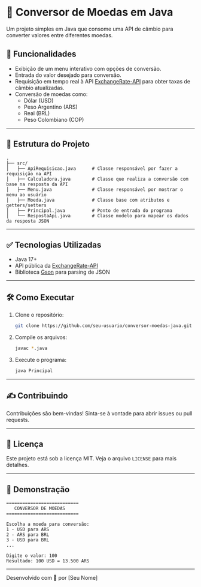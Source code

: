 # 💱 Conversor de Moedas em Java

Um projeto simples em Java que consome uma API de câmbio para converter valores entre diferentes moedas.

## 📌 Funcionalidades

- Exibição de um menu interativo com opções de conversão.
- Entrada do valor desejado para conversão.
- Requisição em tempo real à API [ExchangeRate-API](https://www.exchangerate-api.com/) para obter taxas de câmbio atualizadas.
- Conversão de moedas como: 
  - Dólar (USD)
  - Peso Argentino (ARS)
  - Real (BRL)
  - Peso Colombiano (COP)

---

## 📂 Estrutura do Projeto

```
.
├── src/
│   ├── ApiRequisicao.java      # Classe responsável por fazer a requisição na API
│   ├── Calculadora.java        # Classe que realiza a conversão com base na resposta da API
│   ├── Menu.java               # Classe responsável por mostrar o menu ao usuário
│   ├── Moeda.java              # Classe base com atributos e getters/setters
│   ├── Principal.java          # Ponto de entrada do programa
│   └── RespostaApi.java        # Classe modelo para mapear os dados da resposta JSON
```

---

## ✅ Tecnologias Utilizadas

- Java 17+
- API pública da [ExchangeRate-API](https://www.exchangerate-api.com/)
- Biblioteca [Gson](https://github.com/google/gson) para parsing de JSON

---

## 🛠️ Como Executar

1. Clone o repositório:
   ```bash
   git clone https://github.com/seu-usuario/conversor-moedas-java.git
   ```

2. Compile os arquivos:
   ```bash
   javac *.java
   ```

3. Execute o programa:
   ```bash
   java Principal
   ```

---

## ✍️ Contribuindo

Contribuições são bem-vindas! Sinta-se à vontade para abrir issues ou pull requests.

---

## 📃 Licença

Este projeto está sob a licença MIT. Veja o arquivo `LICENSE` para mais detalhes.

---

## 📸 Demonstração

```
===========================
   CONVERSOR DE MOEDAS
===========================

Escolha a moeda para conversão:
1 - USD para ARS
2 - ARS para BRL
3 - USD para BRL
...

Digite o valor: 100
Resultado: 100 USD = 13.500 ARS
```

---

Desenvolvido com 💙 por [Seu Nome]
